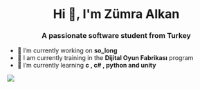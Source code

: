 <h1 align="center">Hi 👋, I'm Zümra Alkan</h1>
<h3 align="center">A passionate software student from Turkey</h3>

- 🔭 I’m currently working on **so_long**
- 👾 I am currently training in the **Dijital Oyun Fabrikası** program
- 🌱 I’m currently learning **c , c# , python and unity**

<a href="https://visitcount.itsvg.in">
  <img src="https://visitcount.itsvg.in/api?id=zmrlkn&label=Profile%20Views&color=10&icon=7&pretty=true" />
</a>

<!--
**zmrlkn/zmrlkn** is a ✨ _special_ ✨ repository because its `README.md` (this file) appears on your GitHub profile.

Here are some ideas to get you started:

- 🔭 I’m currently working on ...
- 🌱 I’m currently learning ...
- 👯 I’m looking to collaborate on ...
- 🤔 I’m looking for help with ...
- 💬 Ask me about ...
- 📫 How to reach me: ...
- 😄 Pronouns: ...
- ⚡ Fun fact: ...
-->
